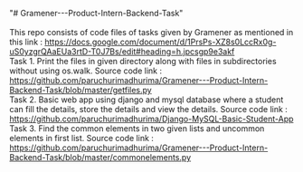 "# Gramener---Product-Intern-Backend-Task" 
<br><br>This repo consists of code files of tasks given by Gramener as mentioned in this link : https://docs.google.com/document/d/1PrsPs-XZ8s0LccRx0g-uS0yzgrQAaEUa3rtD-T0J7Bs/edit#heading=h.jpcsgp9e3akf
<br>Task 1. Print the files in given directory along with files in subdirectories without using os.walk. Source code link : https://github.com/paruchurimadhurima/Gramener---Product-Intern-Backend-Task/blob/master/getfiles.py
<br>Task 2. Basic web app using django and mysql database where a student can fill the details, store the details and view the details. Source code link : https://github.com/paruchurimadhurima/Django-MySQL-Basic-Student-App
<br>Task 3. Find the common elements in two given lists and uncommon elements in first list. Source code link : https://github.com/paruchurimadhurima/Gramener---Product-Intern-Backend-Task/blob/master/commonelements.py
